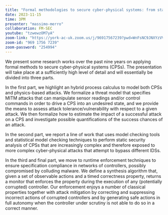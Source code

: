 ```yaml
---
title: "Formal methodologies to secure cyber-physical systems: from static analysis to runtime enforcement"
date: 2023-11-15
time: 3PM
presenter: "massimo-merro"
collaboration: FM-SEC
youtube: "tzwewzOM7yA"
zoom-link: "https://york-ac-uk.zoom.us/j/96917567239?pwd=WnFsNC9JNXYzVVY4REZSZEVmYTROUT09"
zoom-id: "969 1756 7239"
zoom-password: "254994"
---
```


We present some research works over the past nine years on applying formal methods to secure cyber-physical systems (CPSs). The presentation will take place at a sufficiently high level of detail and will essentially be divided into three parts.

In the first part, we highlight an hybrid process calculus to model both CPSs and physics-based attacks. We formalize a threat model that specifies MITM attacks that can manipulate sensor readings and/or control commands in order to drive a CPS into an undesired state, and we provide the means to assess attack tolerance/vulnerability with respect to a given attack.  We then formalize how to estimate the impact of a successful attack on a CPS and investigate possible quantifications of the success chances of an attack.

In the second part, we report a line of work that uses model checking tools and statistical model checking techniques to perform static security analysis of CPSs that are increasingly complex and therefore exposed to more complex cyber-physical attacks that attempt to bypass different IDSs.

In the third and final part, we move to runtime enforcement techniques to ensure specification compliance in networks of controllers, possibly compromised by colluding malware. We define a synthesis algorithm that, given a set of observable actions and a timed correctness property, returns a monitor that enforces the property during the execution of any (potentially corrupted) controller. Our enforcement enjoys a number of classical properties together with attack mitigation by correcting and suppressing incorrect actions of corrupted controllers and by generating safe actions in full autonomy when the controller under scrutiny is not able to do so in a correct manner.
